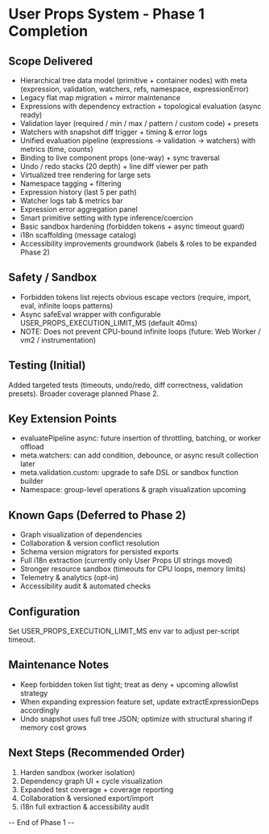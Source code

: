# User Props System - Phase 1 Completion

## Scope Delivered
- Hierarchical tree data model (primitive + container nodes) with meta (expression, validation, watchers, refs, namespace, expressionError)
- Legacy flat map migration + mirror maintenance
- Expressions with dependency extraction + topological evaluation (async ready)
- Validation layer (required / min / max / pattern / custom code) + presets
- Watchers with snapshot diff trigger + timing & error logs
- Unified evaluation pipeline (expressions -> validation -> watchers) with metrics (time, counts)
- Binding to live component props (one-way) + sync traversal
- Undo / redo stacks (20 depth) + line diff viewer per path
- Virtualized tree rendering for large sets
- Namespace tagging + filtering
- Expression history (last 5 per path)
- Watcher logs tab & metrics bar
- Expression error aggregation panel
- Smart primitive setting with type inference/coercion
- Basic sandbox hardening (forbidden tokens + async timeout guard)
- i18n scaffolding (message catalog)
- Accessibility improvements groundwork (labels & roles to be expanded Phase 2)

## Safety / Sandbox
- Forbidden tokens list rejects obvious escape vectors (require, import, eval, infinite loops patterns)
- Async safeEval wrapper with configurable USER_PROPS_EXECUTION_LIMIT_MS (default 40ms)
- NOTE: Does not prevent CPU-bound infinite loops (future: Web Worker / vm2 / instrumentation)

## Testing (Initial)
Added targeted tests (timeouts, undo/redo, diff correctness, validation presets). Broader coverage planned Phase 2.

## Key Extension Points
- evaluatePipeline async: future insertion of throttling, batching, or worker offload
- meta.watchers: can add condition, debounce, or async result collection later
- meta.validation.custom: upgrade to safe DSL or sandbox function builder
- Namespace: group-level operations & graph visualization upcoming

## Known Gaps (Deferred to Phase 2)
- Graph visualization of dependencies
- Collaboration & version conflict resolution
- Schema version migrators for persisted exports
- Full i18n extraction (currently only User Props UI strings moved)
- Stronger resource sandbox (timeouts for CPU loops, memory limits)
- Telemetry & analytics (opt-in)
- Accessibility audit & automated checks

## Configuration
Set USER_PROPS_EXECUTION_LIMIT_MS env var to adjust per-script timeout.

## Maintenance Notes
- Keep forbidden token list tight; treat as deny + upcoming allowlist strategy
- When expanding expression feature set, update extractExpressionDeps accordingly
- Undo snapshot uses full tree JSON; optimize with structural sharing if memory cost grows

## Next Steps (Recommended Order)
1. Harden sandbox (worker isolation)
2. Dependency graph UI + cycle visualization
3. Expanded test coverage + coverage reporting
4. Collaboration & versioned export/import
5. i18n full extraction & accessibility audit

-- End of Phase 1 --
